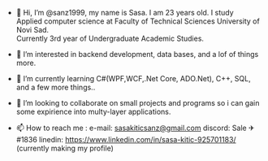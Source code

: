 - 👋 Hi, I’m @sanz1999, my name is Sasa. I am 23 years old.
I study Applied computer science at Faculty of Technical Sciences University of Novi Sad.  
Currently 3rd year of Undergraduate Academic Studies.

- 👀 I’m interested in backend development, data bases, and a lof of things more.
- 🌱 I’m currently learning C#(WPF,WCF,.Net Core, ADO.Net), C++, SQL, and a few more things..
- 💞️ I’m looking to collaborate on small projects and programs so i can gain some expirience into multy-layer applications.
- 📫 How to reach me : 
  e-mail: sasakiticsanz@gmail.com
  discord: Sale ✈#1836
  linedin: https://www.linkedin.com/in/sasa-kitic-925701183/  (currently making my profile)

<!---
sanz1999/sanz1999 is a ✨ special ✨ repository because its `README.md` (this file) appears on your GitHub profile.
You can click the Preview link to take a look at your changes.
--->
